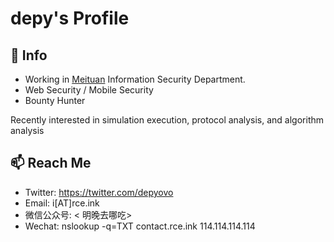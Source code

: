 # depy's Profile

## 🔭 Info

- Working in [Meituan](https://github.com/Meituan) Information Security Department.
- Web Security / Mobile Security
- Bounty Hunter

Recently interested in simulation execution, protocol analysis, and algorithm analysis


## 📫 Reach Me

- Twitter: https://twitter.com/depyovo
- Email: i[AT]rce.ink
- 微信公众号: < 明晚去哪吃> 
- Wechat: nslookup -q=TXT contact.rce.ink 114.114.114.114




